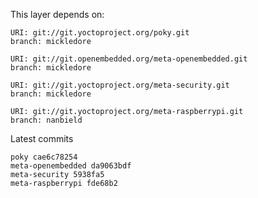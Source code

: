 This layer depends on:

    URI: git://git.yoctoproject.org/poky.git
    branch: mickledore

    URI: git://git.openembedded.org/meta-openembedded.git
    branch: mickledore

    URI: git://git.yoctoproject.org/meta-security.git
    branch: mickledore

    URI: git://git.yoctoproject.org/meta-raspberrypi.git
    branch: nanbield

Latest commits

    poky cae6c78254
    meta-openembedded da9063bdf
    meta-security 5938fa5
    meta-raspberrypi fde68b2
